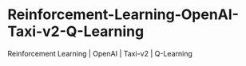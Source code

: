 # Reinforcement-Learning-OpenAI-Taxi-v2-Q-Learning
Reinforcement Learning | OpenAI | Taxi-v2 | Q-Learning

